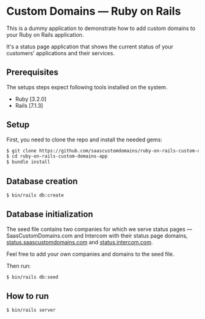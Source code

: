 # Custom Domains — Ruby on Rails

This is a dummy application to demonstrate how to add custom domains to your Ruby on Rails application.

It's a status page application that shows the current status of your customers' applications and their services.

## Prerequisites

The setups steps expect following tools installed on the system.

- Ruby [3.2.0]
- Rails [7.1.3]

## Setup

First, you need to clone the repo and install the needed gems:

```bash
$ git clone https://github.com/saascustomdomains/ruby-on-rails-custom-domains-app
$ cd ruby-on-rails-custom-domains-app
$ bundle install
```

## Database creation

```bash
$ bin/rails db:create
```

## Database initialization

The seed file contains two companies for which we serve status pages — SaasCustomDomains.com and Intercom with their status page domains, [status.saascustomdomains.com](https://status.saascustomdomains.com) and [status.intercom.com](https://status.intercom.com).

Feel free to add your own companies and domains to the seed file.

Then run:
```bash
$ bin/rails db:seed
```

## How to run
    
```bash
$ bin/rails server
```